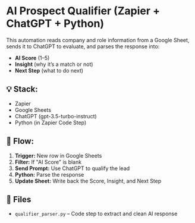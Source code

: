 # AI Prospect Qualifier (Zapier + ChatGPT + Python)

This automation reads company and role information from a Google Sheet, sends it to ChatGPT to evaluate, and parses the response into:
- **AI Score** (1–5)
- **Insight** (why it’s a match or not)
- **Next Step** (what to do next)

## 💡 Stack:
- Zapier
- Google Sheets
- ChatGPT (gpt-3.5-turbo-instruct)
- Python (in Zapier Code Step)

## 🔁 Flow:
1. **Trigger:** New row in Google Sheets
2. **Filter:** If "AI Score" is blank
3. **Send Prompt:** Use ChatGPT to qualify the lead
4. **Python:** Parse the response
5. **Update Sheet:** Write back the Score, Insight, and Next Step

## 📂 Files
- `qualifier_parser.py` – Code step to extract and clean AI response
